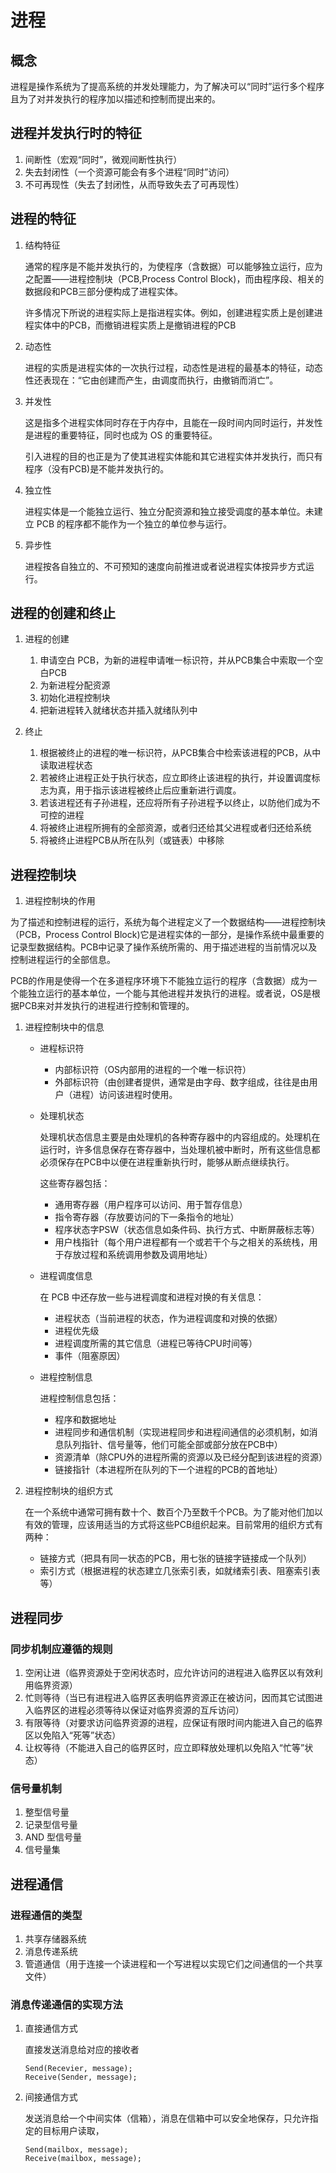 # 进程

## 概念

进程是操作系统为了提高系统的并发处理能力，为了解决可以“同时”运行多个程序且为了对并发执行的程序加以描述和控制而提出来的。

## 进程并发执行时的特征

1. 间断性（宏观“同时”，微观间断性执行）
2. 失去封闭性（一个资源可能会有多个进程“同时”访问）
3. 不可再现性（失去了封闭性，从而导致失去了可再现性）

## 进程的特征

1. 结构特征

    通常的程序是不能并发执行的，为使程序（含数据）可以能够独立运行，应为之配置——进程控制块（PCB,Process Control Block)，而由程序段、相关的数据段和PCB三部分便构成了进程实体。

    许多情况下所说的进程实际上是指进程实体。例如，创建进程实质上是创建进程实体中的PCB，而撤销进程实质上是撤销进程的PCB

1. 动态性

    进程的实质是进程实体的一次执行过程，动态性是进程的最基本的特征，动态性还表现在：“它由创建而产生，由调度而执行，由撤销而消亡”。

1. 并发性

    这是指多个进程实体同时存在于内存中，且能在一段时间内同时运行，并发性是进程的重要特征，同时也成为 OS 的重要特征。

    引入进程的目的也正是为了使其进程实体能和其它进程实体并发执行，而只有程序（没有PCB)是不能并发执行的。

1. 独立性

    进程实体是一个能独立运行、独立分配资源和独立接受调度的基本单位。未建立 PCB 的程序都不能作为一个独立的单位参与运行。

1. 异步性

    进程按各自独立的、不可预知的速度向前推进或者说进程实体按异步方式运行。

## 进程的创建和终止

1. 进程的创建

    1. 申请空白 PCB，为新的进程申请唯一标识符，并从PCB集合中索取一个空白PCB
    1. 为新进程分配资源
    1. 初始化进程控制块
    1. 把新进程转入就绪状态并插入就绪队列中

1. 终止

    1. 根据被终止的进程的唯一标识符，从PCB集合中检索该进程的PCB，从中读取进程状态
    1. 若被终止进程正处于执行状态，应立即终止该进程的执行，并设置调度标志为真，用于指示该进程被终止后应重新进行调度。
    1. 若该进程还有子孙进程，还应将所有子孙进程予以终止，以防他们成为不可控的进程
    1. 将被终止进程所拥有的全部资源，或者归还给其父进程或者归还给系统
    1. 将被终止进程PCB从所在队列（或链表）中移除

## 进程控制块

1. 进程控制块的作用

  为了描述和控制进程的运行，系统为每个进程定义了一个数据结构——进程控制块（PCB，Process Control Block)它是进程实体的一部分，是操作系统中最重要的记录型数据结构。PCB中记录了操作系统所需的、用于描述进程的当前情况以及控制进程运行的全部信息。

  PCB的作用是使得一个在多道程序环境下不能独立运行的程序（含数据）成为一个能独立运行的基本单位，一个能与其他进程并发执行的进程。或者说，OS是根据PCB来对并发执行的进程进行控制和管理的。

1. 进程控制块中的信息

    - 进程标识符
      - 内部标识符（OS内部用的进程的一个唯一标识符）
      - 外部标识符（由创建者提供，通常是由字母、数字组成，往往是由用户（进程）访问该进程时使用。
    
    - 处理机状态
      
      处理机状态信息主要是由处理机的各种寄存器中的内容组成的。处理机在运行时，许多信息保存在寄存器中，当处理机被中断时，所有这些信息都必须保存在PCB中以便在进程重新执行时，能够从断点继续执行。

      这些寄存器包括：
      - 通用寄存器（用户程序可以访问、用于暂存信息）
      - 指令寄存器（存放要访问的下一条指令的地址）
      - 程序状态字PSW（状态信息如条件码、执行方式、中断屏蔽标志等）
      - 用户栈指针（每个用户进程都有一个或若干个与之相关的系统栈，用于存放过程和系统调用参数及调用地址）


    - 进程调度信息

        在 PCB 中还存放一些与进程调度和进程对换的有关信息：
        - 进程状态（当前进程的状态，作为进程调度和对换的依据）
        - 进程优先级
        - 进程调度所需的其它信息（进程已等待CPU时间等）
        - 事件（阻塞原因）
    
    - 进程控制信息

        进程控制信息包括：
        - 程序和数据地址
        - 进程同步和通信机制（实现进程同步和进程间通信的必须机制，如消息队列指针、信号量等，他们可能全部或部分放在PCB中）
        - 资源清单（除CPU外的进程所需的资源以及已经分配到该进程的资源）
        - 链接指针（本进程所在队列的下一个进程的PCB的首地址）

1. 进程控制块的组织方式

    在一个系统中通常可拥有数十个、数百个乃至数千个PCB。为了能对他们加以有效的管理，应该用适当的方式将这些PCB组织起来。目前常用的组织方式有两种：

    - 链接方式（把具有同一状态的PCB，用七张的链接字链接成一个队列）
    - 索引方式（根据进程的状态建立几张索引表，如就绪索引表、阻塞索引表等）

## 进程同步

### 同步机制应遵循的规则

1. 空闲让进（临界资源处于空闲状态时，应允许访问的进程进入临界区以有效利用临界资源）
1. 忙则等待（当已有进程进入临界区表明临界资源正在被访问，因而其它试图进入临界区的进程必须等待以保证对临界资源的互斥访问）
1. 有限等待（对要求访问临界资源的进程，应保证有限时间内能进入自己的临界区以免陷入“死等”状态）
1. 让权等待（不能进入自己的临界区时，应立即释放处理机以免陷入“忙等”状态）

### 信号量机制

1. 整型信号量
1. 记录型信号量
1. AND 型信号量
1. 信号量集

## 进程通信

### 进程通信的类型

1. 共享存储器系统
1. 消息传递系统
1. 管道通信（用于连接一个读进程和一个写进程以实现它们之间通信的一个共享文件）


### 消息传递通信的实现方法

1. 直接通信方式

    直接发送消息给对应的接收者
    ```
    Send(Recevier, message);
    Receive(Sender, message);
    ```

1. 间接通信方式

    发送消息给一个中间实体（信箱），消息在信箱中可以安全地保存，只允许指定的目标用户读取，

    ```
    Send(mailbox, message);
    Receive(mailbox, message);
    ```
